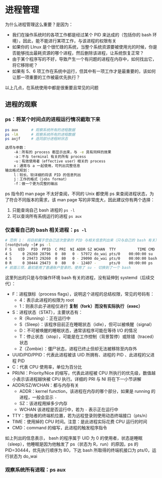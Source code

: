 # 进程管理

为什么进程管理这么重要？是因为：

- 我们在操作系统时的各项工作都是经过某个 PID 来达成的（包括你的 bash 环境），因此，能不能进行某项工作，与该进程的权限有关
- 如果你的 LInux 是个很忙碌的系统，当整个系统资源要被使用光的时候，你是否能够找出最耗资源的哪个进程，然后删除该进程，让系统恢复正常？
- 由于某个程序写的不好，导致产生一个有问题的进程在内存中，如何找出它，将它移除呢？
- 如果有 5、6 项工作在系统中运行，但其中有一项工作才是最重要的，该如何让那一项重要的工作被最优先执行？

以上几点，在系统使用中都是很重要且常见的问题

## 进程的观察

### ps：将某个时间点的进程运行情况截取下来

```bash
ps aux		# 观察系统所有的进程数据
ps -lA 		# 观察系统所有的进程数据
ps axjf		# 连同部分进程树状态

选项与参数：
	-A：所有的 process 都显示出来，与 -e 具有同样的效果
	-a：不与 terminal 有关的所有 process
	-u：有效使用者（effective user）相关的 process
	x：通常与 a 一起使用，可列出完整信息
输出格式规划：
	l：较长、较详细的将该 PID 的信息列出
	j：工作的格式（jobs format）
	-f：做一个更为完整的输出
```

ps 指令的 man page 不太好查阅，不同的 Unix 都使用 ps 来查阅进程状态，为了符合不同版本的需求，该 man page 写的非常庞大，因此建议你有两个选择：

1. 只能查询自己 bash 进程的 `ps -l`
2. 可以查询所有系统运行的进程 `ps aux`

### 仅查看自己的 bash 相关进程：`ps -l`

```bash
# 范例 1： 将目前属于您自己这次登录的 PID 与相关信息列出来（只与自己的 bash 有关）
[root@study ~]# ps -l
F S   UID   PID  PPID  C PRI  NI ADDR SZ WCHAN  TTY          TIME CMD
4 S     0 29260 28796  0  80   0 - 57972 do_wai pts/0    00:00:00 su
4 S     0 29473 29260  0  80   0 - 29090 do_wai pts/0    00:00:00 bash
0 R     0 30444 29473  0  80   0 - 12407 -      pts/0    00:00:00 ps
# 前面三项，最初是用了普通账户登录的，使用了 su - 切换到了一个 bash
```

这里列出的只是与你操作环境 bash 有关的进程，没有延伸到 systemd（后续交代）：

- F：进程旗标（process flags），说明这个进程的总结权限，常见的号码有：
  - 4：表示此进程的权限为 root
  - 1：则表示此子进程仅进行 **复制（fork）而没有实际执行（exec）**
- S：进程状态（STAT），主要状态有：
  - R（Running）：正在运行中
  - S（Sleep）：该程序目前正在睡眠状态（idle），但可以被唤醒（signal）
  - D：不可被唤醒的睡眠状态，通常该程序可能在等待 I/O 的情况
  - T：停止状态（stop），可能是在工作控制（背景暂停）或除错（traced）状态
  - Z（Zombie）：僵尸状态，进程已终止但却无法被移除至内存外
- UUID/PID/PPID：代表此进程被该 UID 所拥有、进程的 PID 、此进程的父进程 PID
- C：代表 CPU 使用率，单位为百分比
- PRI/NI：Priority/Nice 的缩写，代表此进程被 CPU 所执行的优先级，数值越小表示该进程越快被 CPU 执行。详细的 PRI 与 NI 将在下一小节讲解
- ADDR/SZ/WCHAN：都与内存有关
  - ADDR：kernel function，该进程在内存的哪个部分，如果是 running 的进程，一般会显示 `-`
  - SZ：该进程用掉多少内存
  - WCHAN 该进程是否运行中，若为 `-` 表示正在运行中
- TTY：登陆者的终端机位置，若为远程登录则使用动态终端接口（pts/n）
- TIME：使用掉的 CPU 时间。注意：是此进程实际花费 CPU 运行的时间
- CMD：command 的缩写，此进程的触发程序指令

如上列出的信息表示， bash 的程序属于 UID 为 0 的使用者，状态是睡眠（sleep），他睡眠是因为他触发了 ps（状态为 R，run）的原因，ps 的 PID=30444，优先执行顺序为 80，下达 bash 所取得的终端机接口为 pts/0，运行状态为 do_wai

### 观察系统所有进程：ps aux